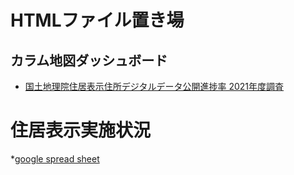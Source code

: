 # HTMLファイル置き場

## カラム地図ダッシュボード
* [国土地理院住居表示住所デジタルデータ公開進捗率 2021年度調査](https://furuhashilab.github.io/2021gsc_RanMatsuyama/tabularmaps_test.html#v=1&title=%E3%82%B5%E3%83%B3%E3%83%97%E3%83%AB&value=100.00%25,100.00%25,100.00%25,100.00%25,85.71%25,100.00%25,100.00%25,93.33%25,100.00%25,100.00%25,95.74%25,100.00%25,97.30%25,97.73%25,100.00%25,100.00%25,100.00%25,100.00%25,100.00%25,100.00%25,83.33%25,100.00%25,95.24%25,100.00%25,100.00%25,100.00%25,97.01%25,100.00%25,100.00%25,100.00%25,100.00%25,100.00%25,100.00%25,100.00%25,100.00%25,100.00%25,100.00%25,100.00%25,100.00%25,97.37%25,100.00%25,100.00%25,100.00%25,100.00%25,100.00%25,88.89%25,100.00%25)

# 住居表示実施状況
*[google spread sheet](https://docs.google.com/spreadsheets/d/1t2DIo8riQHOSiGGklDaHX93shxUmfu34zvhfmIcYZc0/edit?usp=sharing)
